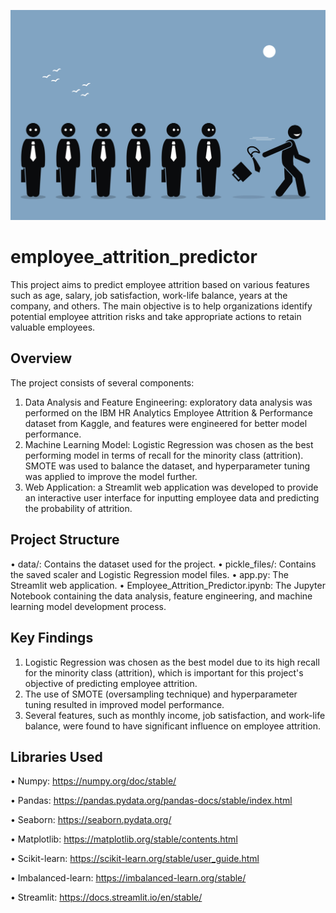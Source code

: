 ![Alt text for the image](https://raw.githubusercontent.com/allabe93/employee_attrition_predictor/main/quitting.jpg)

# employee_attrition_predictor

This project aims to predict employee attrition based on various features such as age, salary, job satisfaction, work-life balance, years at the company, and others. The main objective is to help organizations identify potential employee attrition risks and take appropriate actions to retain valuable employees.

## Overview
The project consists of several components:
1.	Data Analysis and Feature Engineering: exploratory data analysis was performed on the IBM HR Analytics Employee Attrition & Performance dataset from Kaggle, and features were engineered for better model performance.
2.	Machine Learning Model: Logistic Regression was chosen as the best performing model in terms of recall for the minority class (attrition). SMOTE was used to balance the dataset, and hyperparameter tuning was applied to improve the model further.
3.	Web Application: a Streamlit web application was developed to provide an interactive user interface for inputting employee data and predicting the probability of attrition.

## Project Structure
•	data/: Contains the dataset used for the project.
•	pickle_files/: Contains the saved scaler and Logistic Regression model files.
•	app.py: The Streamlit web application.
•	Employee_Attrition_Predictor.ipynb: The Jupyter Notebook containing the data analysis, feature engineering, and machine learning model development process.

## Key Findings
1.	Logistic Regression was chosen as the best model due to its high recall for the minority class (attrition), which is important for this project's objective of predicting employee attrition.
2.	The use of SMOTE (oversampling technique) and hyperparameter tuning resulted in improved model performance.
3.	Several features, such as monthly income, job satisfaction, and work-life balance, were found to have significant influence on employee attrition.

## Libraries Used
•	Numpy: https://numpy.org/doc/stable/

•	Pandas: https://pandas.pydata.org/pandas-docs/stable/index.html

•	Seaborn: https://seaborn.pydata.org/

•	Matplotlib: https://matplotlib.org/stable/contents.html

•	Scikit-learn: https://scikit-learn.org/stable/user_guide.html

•	Imbalanced-learn: https://imbalanced-learn.org/stable/

•	Streamlit: https://docs.streamlit.io/en/stable/
